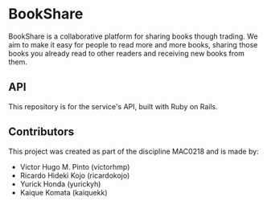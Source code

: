 # BookShare

BookShare is a collaborative platform for sharing books though trading.
We aim to make it easy for people to read more and more books, sharing those books you already read to other readers and receiving new books from them.

## API

This repository is for the service's API, built with Ruby on Rails.

## Contributors

This project was created as part of the discipline MAC0218 and is made by:

- Victor Hugo M. Pinto (victorhmp)
- Ricardo Hideki Kojo (ricardokojo)
- Yurick Honda (yurickyh)
- Kaique Komata (kaiquekk)